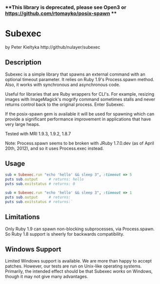 ### **This library is deprecated, please see Open3 or https://github.com/rtomayko/posix-spawn **

# Subexec
by Peter Kieltyka
http://github/nulayer/subexec

## Description

Subexec is a simple library that spawns an external command with
an optional timeout parameter. It relies on Ruby 1.9's Process.spawn
method. Also, it works with synchronous and asynchronous code.

Useful for libraries that are Ruby wrappers for CLI's. For example,
resizing images with ImageMagick's mogrify command sometimes stalls
and never returns control back to the original process. Enter Subexec.

If the posix-spawn gem is available it will be used for spawning
which can provide a significant performance improvement in applications
that have very large heaps.

Tested with MRI 1.9.3, 1.9.2, 1.8.7

Note: Process.spawn seems to be broken with JRuby 1.7.0.dev (as of
April 20th, 2012), and so it uses Process.exec instead.

## Usage

```ruby
sub = Subexec.run "echo 'hello' && sleep 3", :timeout => 5
puts sub.output     # returns: hello
puts sub.exitstatus # returns: 0

sub = Subexec.run "echo 'hello' && sleep 3", :timeout => 1
puts sub.output     # returns: 
puts sub.exitstatus # returns:`
```

## Limitations

Only Ruby 1.9 can spawn non-blocking subprocesses, via Process.spawn.
So Ruby 1.8 support is sheerly for backwards compatibility. 

## Windows Support

Limited Windows support is available. We are more than happy to accept patches.
However, our tests are run on Unix-like operating systems. Primarily, the intended
effect should be that Subexec *works* on Windows, though it may not give
many advantages.
